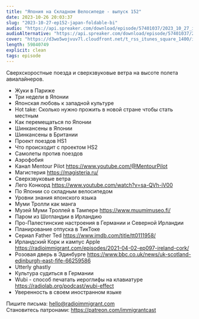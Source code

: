 ```yaml
---
title: "Япония на Складном Велосипеде - выпуск 152"
date: 2023-10-26 20:03:37
slug: "2023-10-27-ep152-japan-foldable-bi"
audio: "https://api.spreaker.com/download/episode/57401037/2023_10_27_icast_ep152_japan_foldable_bike.mp3"
audioAlternative: "https://api.spreaker.com/download/episode/57401037/2023_10_27_icast_ep152_japan_foldable_bike.mp3"
cover: "https://d3wo5wojvuv7l.cloudfront.net/t_rss_itunes_square_1400/images.spreaker.com/original/6fa04237d6cd2031366fb5d6519c96e9.jpg"
length: 59840749
explicit: clean
tags: episode
---
```


Сверхскоростные поезда и сверхзвуковые ветра на высоте полета авиалайнеров.  
  
* Жуки в Париже  
* Три недели в Японии  
* Японская любовь к западной культуре  
* Hot take: Сколько нужно прожить в новой стране чтобы стать местным  
* Как перемещаться по Японии  
* Шинкансены в Японии  
* Шинкансены в Британии  
* Проект поездов HS1  
* Что происходит с проектом HS2  
* Самолеты против поездов  
* Аэрофобия  
* Канал Mentour Pilot https://www.youtube.com/@MentourPilot  
* Магистерия https://magisteria.ru/  
* Сверхзвуковые ветра  
* Лего Конкорд https://www.youtube.com/watch?v=sa-QVh-iV00  
* По Японии со складным велосипедом  
* Уровни знания японского языка  
* Муми Тролли как манга  
* Музей Муми Троллей в Тампере https://www.muumimuseo.fi/  
* Паром из Шотландии в Ирландию  
* Про-Палестинские настроения в Германии и Северной Ирландии  
* Планирование отпуска в ТикТоке  
* Сериал Father Ted https://www.imdb.com/title/tt0111958/  
* Ирландский Корк и кампус Apple https://radioimmigrant.com/episodes/2021-04-02-ep097-ireland-cork/  
* Розовая дверь в Эдинбурге https://www.bbc.co.uk/news/uk-scotland-edinburgh-east-fife-66259586  
* Utterly ghastly  
* Культура судиться в Германии  
* Wubi - способ печатать иероглифы на клавиатуре https://radiolab.org/podcast/wubi-effect  
* Уверенность в своем иностранном языке  
  
Пишите письма: hello@radioimmigrant.com  
Становитесь патронами: https://patreon.com/immigrantcast
